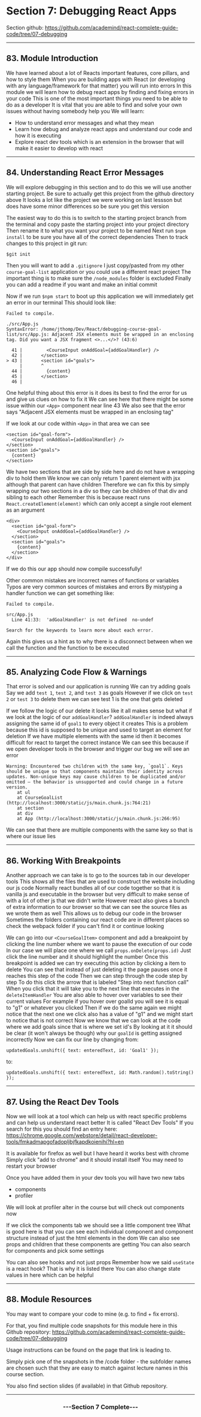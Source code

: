 # Section 7: Debugging React Apps
Section github: https://github.com/academind/react-complete-guide-code/tree/07-debugging
___
## 83. Module Introduction
We have learned about a lot of Reacts important features, core pillars, and how to style them
When you are building apps with React (or developing with any language/framework for that matter) you will run into errors
In this module we will learn how to debug react apps by finding and fixing errors in your code
This is one of the most important things you need to be able to do as a developer
It is vital that you are able to find and solve your own issues without having somebody help you
We will learn:
- How to understand error messages and what they mean
- Learn how debug and analyze react apps and understand our code and how it is executing
- Explore react dev tools which is an extension in the browser that will make it easier to develop with react




___
## 84. Understanding React Error Messages
We will explore debugging in this section and to do  this we will use another starting project.
Be sure to actually get this project from the github directory above 
It looks a lot like the project we were working on last lessson but does have some minor differences so be sure you get this version

The easiest way to do this is to switch to the starting project branch from the terminal and copy paste the starting project into your project directory
Then rename it to what you want your project to be named
Next run `$npm install` to be sure you have all of the correct dependencies
Then to track changes to this project in git
run:
```
$git init
```
Then you will want to add a `.gitignore` I just copy/pasted from my other `course-goal-list` application or you could use a different react project
The important thing is to make sure the `/node_modules` folder is excluded
Finally you can add a readme if you want and make an initial commit

Now if we run `$npm start` to boot up this application we will immediately get an error in our terminal
This should look like:
```
Failed to compile.

./src/App.js
SyntaxError: /home/jthomp/Dev/React/debugging-course-goal-list/src/App.js: Adjacent JSX elements must be wrapped in an enclosing tag. Did you want a JSX fragment <>...</>? (43:6)

  41 |         <CourseInput onAddGoal={addGoalHandler} />
  42 |       </section>
> 43 |       <section id="goals">
     |       ^
  44 |         {content}
  45 |       </section>
  46 |
```

One helpful thing about this error is it does its best to find the error for us and give us clues on how to fix it
We can see here that there might be some issue within our `<App>` component near line 43
We also see that the error says
"Adjacent JSX elements must be wrapped in an enclosing tag"

If we look at our code within `<App>` in that area we can see
```
<section id="goal-form">
  <CourseInput onAddGoal={addGoalHandler} />
</section>
<section id="goals">
  {content}
</section>
```
We have two sections that are side by side here and do not have a wrapping div to hold them
We know we can only return 1 parent element with jsx although that parent can have children
Therefore we can fix this by simply wrapping our two sections in a div so they can be children of that div and sibling to each other
Remember this is because react runs `React.createElement(element)` which can only accept a single root element as an argument
```
<div>
  <section id="goal-form">
    <CourseInput onAddGoal={addGoalHandler} />
  </section>
  <section id="goals">
    {content}
  </section>
</div>
```
If we do this our app should now compile successfully!

Other common mistakes are incorrect names of functions or variables
Typos are very common sources of mistakes and errors
By mistyping a handler function we can get something like:
```
Failed to compile.

src/App.js
  Line 41:33:  'adGoalHandler' is not defined  no-undef

Search for the keywords to learn more about each error.
```
Again this gives us a hint as to why there is a disconnect between when we call the function and the function to be excecuted




___
## 85. Analyzing Code Flow & Warnings
That error is solved and our application is running 
We can try adding goals
Say we add `test 1`, `test 2`, and `test 3` as goals
However if we click on `test 2` or `test 3` to delete them we can see test 1 is the one that gets deleted

If we follow the logic of our delete it looks like it all makes sense but what if we look at the logic of our `addGoalHandler`?
`addGoalHandler` is indeed always assigning the same id of `goal1` to every object it creates
This is a problem because this id is supposed to be unique and used to target an element for deletion
If we have multiple elements with the same id then it becomes difficult for react to target the correct instance
We can see this because if we open developer tools in the browser and trigger our bug we will see an error
```
Warning: Encountered two children with the same key, `goal1`. Keys should be unique so that components maintain their identity across updates. Non-unique keys may cause children to be duplicated and/or omitted — the behavior is unsupported and could change in a future version.
    at ul
    at CourseGoalList (http://localhost:3000/static/js/main.chunk.js:764:21)
    at section
    at div
    at App (http://localhost:3000/static/js/main.chunk.js:266:95)
```

We can see that there are multiple components with the same key so that is where our issue lies




___
## 86. Working With Breakpoints
Another approach we can take is to go to the sources tab in our developer tools
This shows all the files that are used to construct the website including our js code
Normally react bundles all of our code together so that it is vanilla js and executable in the browser but very difficult to make sense of with a lot of other js that we didn't write
However react also gives a bunch of extra information to our browser so that we can see the source files as we wrote them as well
This allows us to debug our code in the browser
Sometimes the folders containing our react code are in different places so check the webpack folder if you can't find it or continue looking

We can go into our `<CourseGoalItem>` component and add a breakpoint by clicking the line number where we want to pause the execution of our code
In our case we will place one where we call `props.onDelete(props.id)`
Just click the line number and it should highlight the number
Once this breakpoint is added we can try executing this action by clicking a item to delete
You can see that instead of just deleting it the page pauses once it reaches this step of the code
Then we can step through the code step by step
To do this click the arrow that is labeled "Step into next function call"
When you click that it will take you to the next line that executes in the `deleteItemHandler`
You are also able to hover over variables to see their current values
For example if you hover over goalId you will see it is equal to "g1" or whatever you clicked
Then if we do the same again we might notice that the next one we click also has a value of "g1" and we might start to notice that is not correct
Now we know that we can look at the code where we add goals since that is where we set id's
By looking at it it should be clear (it won't always be though) why our `goalId` is getting assigned incorrectly
Now we can fix our line by changing 
from:
```
updatedGoals.unshift({ text: enteredText, id: 'Goal1' });
```
to:
```
updatedGoals.unshift({ text: enteredText, id: Math.random().toString() });
```




___
## 87. Using the React Dev Tools
Now we will look at a tool which can help us with react specific problems and can help us understand react better
It is called "React Dev Tools"
If you search for this you should find an entry here: https://chrome.google.com/webstore/detail/react-developer-tools/fmkadmapgofadopljbjfkapdkoienihi?hl=en

It is available for firefox as well but I have heard it works best with chrome 
Simply click "add to chrome" and it should install itself
You may need to restart your browser

Once you have added them in your dev tools you will have two new tabs
- components
- profiler

We will look at profiler alter in the course but will check out components now

If we click the components tab we should see a little component tree
What is good here is that you can see each individual component and component structure instead of just the html elements in the dom
We can also see props and children that these components are getting
You can also search for components and pick some settings

You can also see hooks and not just props
Remember how we said `useState` is a react hook?
That is why it is listed there
You can also change state values in here which can be helpful




___
## 88. Module Resources
You may want to compare your code to mine (e.g. to find + fix errors).

For that, you find multiple code snapshots for this module here in this Github repository: https://github.com/academind/react-complete-guide-code/tree/07-debugging

Usage instructions can be found on the page that link is leading to.

Simply pick one of the snapshots in the /code folder - the subfolder names are chosen such that they are easy to match against lecture names in this course section.

You also find section slides (if available) in that Github repository.


___
<h3><center>---Section 7 Complete---</center></h3>